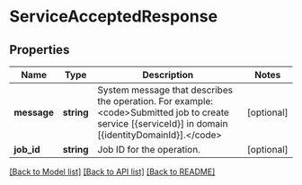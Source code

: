 # ServiceAcceptedResponse

## Properties
Name | Type | Description | Notes
------------ | ------------- | ------------- | -------------
**message** | **string** | System message that describes the operation. For example: &lt;code&gt;Submitted job to create service [{serviceId}] in domain [{identityDomainId}].&lt;/code&gt; | [optional] 
**job_id** | **string** | Job ID for the operation. | [optional] 

[[Back to Model list]](../README.md#documentation-for-models) [[Back to API list]](../README.md#documentation-for-api-endpoints) [[Back to README]](../README.md)


